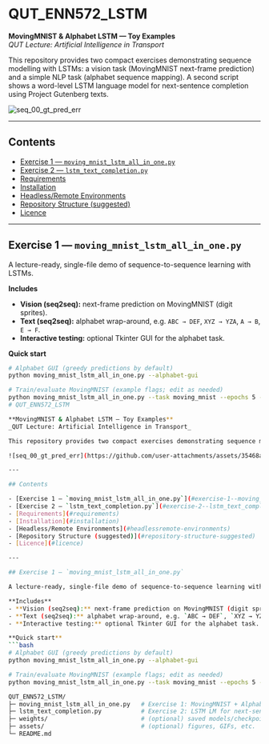 # QUT_ENN572_LSTM

**MovingMNIST & Alphabet LSTM — Toy Examples**  
_QUT Lecture: Artificial Intelligence in Transport_

This repository provides two compact exercises demonstrating sequence modelling with LSTMs: a vision task (MovingMNIST next-frame prediction) and a simple NLP task (alphabet sequence mapping). A second script shows a word-level LSTM language model for next-sentence completion using Project Gutenberg texts.

![seq_00_gt_pred_err](https://github.com/user-attachments/assets/35468a11-3d0d-4dd2-9d26-8d6ebf127bf8)

---

## Contents

- [Exercise 1 — `moving_mnist_lstm_all_in_one.py`](#exercise-1--moving_mnist_lstm_all_in_onepy)
- [Exercise 2 — `lstm_text_completion.py`](#exercise-2--lstm_text_completionpy)
- [Requirements](#requirements)
- [Installation](#installation)
- [Headless/Remote Environments](#headlessremote-environments)
- [Repository Structure (suggested)](#repository-structure-suggested)
- [Licence](#licence)

---

## Exercise 1 — `moving_mnist_lstm_all_in_one.py`

A lecture-ready, single-file demo of sequence-to-sequence learning with LSTMs.

**Includes**
- **Vision (seq2seq):** next-frame prediction on MovingMNIST (digit sprites).
- **Text (seq2seq):** alphabet wrap-around, e.g. `ABC → DEF`, `XYZ → YZA`, `A → B`, `E → F`.
- **Interactive testing:** optional Tkinter GUI for the alphabet task.

**Quick start**
```bash
# Alphabet GUI (greedy predictions by default)
python moving_mnist_lstm_all_in_one.py --alphabet-gui

# Train/evaluate MovingMNIST (example flags; edit as needed)
python moving_mnist_lstm_all_in_one.py --task moving_mnist --epochs 5 --batch-size 32
# QUT_ENN572_LSTM

**MovingMNIST & Alphabet LSTM — Toy Examples**  
_QUT Lecture: Artificial Intelligence in Transport_

This repository provides two compact exercises demonstrating sequence modelling with LSTMs: a vision task (MovingMNIST next-frame prediction) and a simple NLP task (alphabet sequence mapping). A second script shows a word-level LSTM language model for next-sentence completion using Project Gutenberg texts.

![seq_00_gt_pred_err](https://github.com/user-attachments/assets/35468a11-3d0d-4dd2-9d26-8d6ebf127bf8)

---

## Contents

- [Exercise 1 — `moving_mnist_lstm_all_in_one.py`](#exercise-1--moving_mnist_lstm_all_in_onepy)
- [Exercise 2 — `lstm_text_completion.py`](#exercise-2--lstm_text_completionpy)
- [Requirements](#requirements)
- [Installation](#installation)
- [Headless/Remote Environments](#headlessremote-environments)
- [Repository Structure (suggested)](#repository-structure-suggested)
- [Licence](#licence)

---

## Exercise 1 — `moving_mnist_lstm_all_in_one.py`

A lecture-ready, single-file demo of sequence-to-sequence learning with LSTMs.

**Includes**
- **Vision (seq2seq):** next-frame prediction on MovingMNIST (digit sprites).
- **Text (seq2seq):** alphabet wrap-around, e.g. `ABC → DEF`, `XYZ → YZA`, `A → B`, `E → F`.
- **Interactive testing:** optional Tkinter GUI for the alphabet task.

**Quick start**
```bash
# Alphabet GUI (greedy predictions by default)
python moving_mnist_lstm_all_in_one.py --alphabet-gui

# Train/evaluate MovingMNIST (example flags; edit as needed)
python moving_mnist_lstm_all_in_one.py --task moving_mnist --epochs 5 --batch-size 32

QUT_ENN572_LSTM/
├─ moving_mnist_lstm_all_in_one.py   # Exercise 1: MovingMNIST + Alphabet (GUI optional)
├─ lstm_text_completion.py           # Exercise 2: LSTM LM for next-sentence completion
├─ weights/                          # (optional) saved models/checkpoints
├─ assets/                           # (optional) figures, GIFs, etc.
└─ README.md
